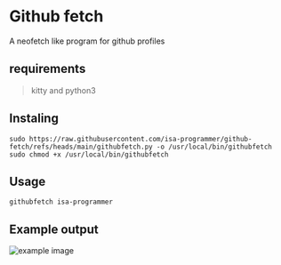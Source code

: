 # Github fetch

A neofetch like program for github profiles

## requirements
> kitty and python3

## Instaling
```
sudo https://raw.githubusercontent.com/isa-programmer/github-fetch/refs/heads/main/githubfetch.py -o /usr/local/bin/githubfetch
sudo chmod +x /usr/local/bin/githubfetch
```

## Usage
```
githubfetch isa-programmer
```
## Example output
![example image](https://i.imgur.com/DQLX6I3.png)
